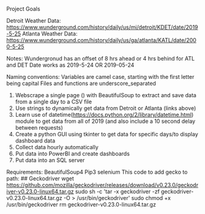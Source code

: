 Project Goals

Detroit Weather Data: https://www.wunderground.com/history/daily/us/mi/detroit/KDET/date/2019-5-25
Atlanta Weather Data: https://www.wunderground.com/history/daily/us/ga/atlanta/KATL/date/2000-5-25

Notes:
Wundergronud has an offset of 8 hrs ahead or 4 hrs behind for ATL and DET
Date works as 2019-5-24 OR 2019-05-24

Naming conventions:
  Variables are camel case, starting with the first letter being capital
  Files and functions are underscore_separated

1. Webscrape a single page () with BeautifulSoup to extract and save data from a single day to a CSV file
2. Use strings to dynamically get data from Detroit or Atlanta (links above)
3. Learn use of datetime(https://docs.python.org/2/library/datetime.html) module to get data from all of 2019 (and also include a 10 second delay between requests)
4. Create a python GUI using tkinter to get data for specific days/to display dashboard data
5. Collect data hourly automatically
6. Put data into PowerBI and create dashboards
7. Put data into an SQL server

Requirements:
  BeautifulSoup4
  Pip3
  selenium
  This code to add gecko to path:
            ## Geckodriver
          wget https://github.com/mozilla/geckodriver/releases/download/v0.23.0/geckodriver-v0.23.0-linux64.tar.gz
          sudo sh -c 'tar -x geckodriver -zf geckodriver-v0.23.0-linux64.tar.gz -O > /usr/bin/geckodriver'
          sudo chmod +x /usr/bin/geckodriver
          rm geckodriver-v0.23.0-linux64.tar.gz
